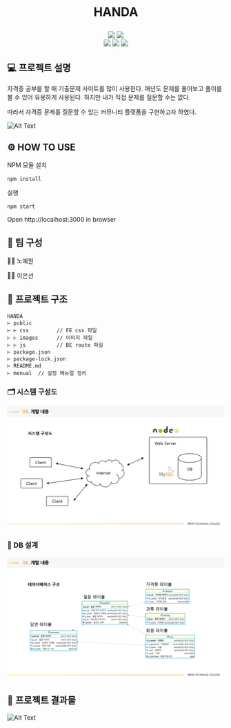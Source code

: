 # <p align="center">HANDA</p>

<p align="center">
<img src="https://img.shields.io/badge/Node.js-339933?style=flat-square&logo=Node.js&logoColor=white"/>
<img src="https://img.shields.io/badge/MySQL-4479A1?style=flat-square&logo=MySQL&logoColor=white"/>
<br />
<img src="https://img.shields.io/badge/HTML5-E34F26?style=flat-square&logo=HTML5&logoColor=white"/>
<img src="https://img.shields.io/badge/JavaScript-F7DF1E?style=flat-square&logo=JavaScript&logoColor=white"/>
<img src="https://img.shields.io/badge/CSS3-1572B6?style=flat-square&logo=CSS3&logoColor=white"/>
</p>

## 💻 프로젝트 설명

자격증 공부를 할 때 기출문제 사이트를 많이 사용한다. 매년도 문제를 풀어보고 풀이를 볼 수 있어 유용하게 사용된다. 하지만 내가 직접 문제를 질문할 수는 없다.

따라서 자격증 문제를 질문할 수 있는 커뮤니티 플랫폼을 구현하고자 하였다.

![Alt Text](/menual/gif/no_user_ver.gif)

<!-- [![HANDA](/menual/images/handa1.png)](플랫폼)
[![HANDA](/menual/images/handa2.png)](플랫폼) -->

## ⚙ HOW TO USE

NPM 모듈 설치

```
npm install
```

실행

```
npm start
```

Open http://localhost:3000 in browser

## 💼 팀 구성

👩‍💻 노예원

👩‍💻 이은선

## 🔧 프로젝트 구조

```
HANDA
⊢ public
⊢ ⊢ css         // FE css 파일
⊢ ⊢ images      // 이미지 파일
⊢ ⊢ js          // BE route 파일
⊢ package.json
⊢ package-lock.json
⊢ README.md
⊢ menual  // 설정 메뉴얼 정리
```

### 🗂️ 시스템 구성도

[![system](/menual/images/system.png)](메뉴구조)

### 📑 DB 설계

[![DB](/menual/images/db.png)](DB)

## 🎥 프로젝트 결과물

![Alt Text](/menual/gif/user_ver.gif)

